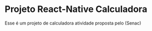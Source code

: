# Projeto React-Native Calculadora 
Esse é um projeto de calculadora atividade proposta pelo (Senac)

